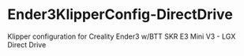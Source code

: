 # Ender3KlipperConfig-DirectDrive
Klipper configuration for Creality Ender3 w/BTT SKR E3 Mini V3 - LGX Direct Drive
